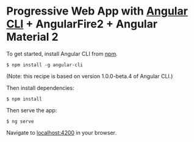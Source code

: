 # Progressive Web App with [Angular CLI](https://cli.angular.io) + AngularFire2 + Angular Material 2

To get started, install Angular CLI from [npm](https://www.npmjs.com/).

```
$ npm install -g angular-cli
```

(Note: this recipe is based on version 1.0.0-beta.4 of Angular CLI.)

Then install dependencies:

```
$ npm install
```

Then serve the app:

```
$ ng serve
```

Navigate to [localhost:4200](http://localhost:4200) in your browser.
